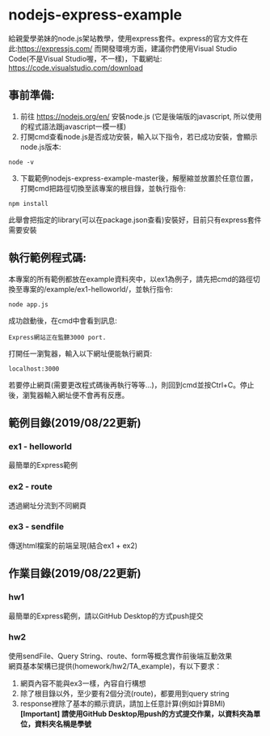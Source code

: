 # nodejs-express-example
給親愛學弟妹的node.js架站教學，使用express套件。express的官方文件在此:https://expressjs.com/
而開發環境方面，建議你們使用Visual Studio Code(不是Visual Studio喔，不一樣)，下載網址: https://code.visualstudio.com/download

## 事前準備:
1. 前往 https://nodejs.org/en/ 安裝node.js 
  (它是後端版的javascript, 所以使用的程式語法跟javascript一模一樣)
2. 打開cmd查看node.js是否成功安裝，輸入以下指令，若已成功安裝，會顯示node.js版本:
```
node -v
```
3. 下載範例nodejs-express-example-master後，解壓縮並放置於任意位置，打開cmd把路徑切換至該專案的根目錄，並執行指令:
```
npm install
```
此舉會把指定的library(可以在package.json查看)安裝好，目前只有express套件需要安裝

## 執行範例程式碼:
本專案的所有範例都放在example資料夾中，以ex1為例子，請先把cmd的路徑切換至專案的/example/ex1-helloworld/，並執行指令:
```
node app.js
```
成功啟動後，在cmd中會看到訊息:
```
Express網站正在監聽3000 port.
```
打開任一瀏覧器，輸入以下網址便能執行網頁:
```
localhost:3000
```

若要停止網頁(需要更改程式碼後再執行等等...)，則回到cmd並按Ctrl+C。停止後，瀏覧器輸入網址便不會再有反應。

## 範例目錄(2019/08/22更新)
### ex1 - helloworld
最簡單的Express範例
### ex2 - route
透過網址分流到不同網頁
### ex3 - sendfile
傳送html檔案的前端呈現(結合ex1 + ex2)

## 作業目錄(2019/08/22更新)
### hw1
最簡單的Express範例，請以GitHub Desktop的方式push提交
### hw2
使用sendFile、Query String、route、form等概念實作前後端互動效果  
網頁基本架構已提供(homework/hw2/TA_example)，有以下要求：    
1. 網頁內容不能與ex3一樣，內容自行構想  
2. 除了根目錄以外，至少要有2個分流(route)，都要用到query string  
3. response裡除了基本的顯示資訊，請加上任意計算(例如計算BMI)  
**[Important] 請使用GitHub Desktop用push的方式提交作業，以資料夾為單位，資料夾名稱是學號**
